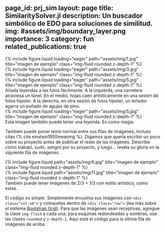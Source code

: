 page_id: prj_sim
layout: page
title: SimilaritySolver.jl
description: Un buscador simbólico de EDO para soluciones de similitud.
img: #assets/img/boundary_layer.png
importance: 3
category: fun
related_publications: true
---

<div class="row">
    <div class="col-sm mt-3 mt-md-0">
        {% include figure.liquid loading="eager" path="assets/img/1.jpg" title="imagen de ejemplo" class="img-fluid rounded z-depth-1" %}
    </div>
    <div class="col-sm mt-3 mt-md-0">
        {% include figure.liquid loading="eager" path="assets/img/3.jpg" title="imagen de ejemplo" class="img-fluid rounded z-depth-1" %}
    </div>
    <div class="col-sm mt-3 mt-md-0">
        {% include figure.liquid loading="eager" path="assets/img/5.jpg" title="imagen de ejemplo" class="img-fluid rounded z-depth-1" %}
    </div>
</div>
<div class="caption">
    Añada leyendas a las fotos fácilmente. A la izquierda, una carretera atraviesa un túnel. En el medio, hojas caen artísticamente en una sesión de fotos hipster. A la derecha, en otra sesión de fotos hipster, un leñador agarra un puñado de agujas de pino.
</div>
<div class="row">
    <div class="col-sm mt-3 mt-md-0">
        {% include figure.liquid loading="eager" path="assets/img/5.jpg" title="imagen de ejemplo" class="img-fluid rounded z-depth-1" %}
    </div>
</div>
<div class="caption">
    Esta imagen también puede tener una leyenda. Es como magia.
</div>

También puede poner texto normal entre sus filas de imágenes, incluso citas {% cite einstein1950meaning %}.
Digamos que quería escribir un poco sobre su proyecto antes de publicar el resto de las imágenes.
Describe cómo trabajó, sudó, _sangró_ por su proyecto, y luego... revela su gloria en la siguiente fila de imágenes.

<div class="row justify-content-sm-center">
    <div class="col-sm-8 mt-3 mt-md-0">
        {% include figure.liquid path="assets/img/6.jpg" title="imagen de ejemplo" class="img-fluid rounded z-depth-1" %}
    </div>
    <div class="col-sm-4 mt-3 mt-md-0">
        {% include figure.liquid path="assets/img/11.jpg" title="imagen de ejemplo" class="img-fluid rounded z-depth-1" %}
    </div>
</div>
<div class="caption">
    También puede tener imágenes de 2/3 + 1/3 con estilo artístico, como estas.
</div>

El código es simple.
Simplemente envuelva sus imágenes con `<div class="col-sm">` y colóquelas dentro de `<div class="row">` (lea más sobre el sistema <a href="https://getbootstrap.com/docs/4.4/layout/grid/">Bootstrap Grid</a>).
Para que las imágenes sean receptivas, agregue la clase `img-fluid` a cada una; para esquinas redondeadas y sombras, use las clases `rounded` y `z-depth-1`.
Aquí está el código para la última fila de imágenes de arriba:

